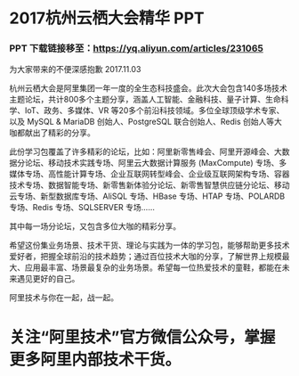 # 2017杭州云栖大会精华 PPT



### PPT 下载链接移至：https://yq.aliyun.com/articles/231065
为大家带来的不便深感抱歉
2017.11.03

杭州云栖大会是阿里集团一年一度的全生态科技盛会。此次大会包含140多场技术主题论坛，共计800多个主题分享，涵盖人工智能、金融科技、量子计算、生命科学、IoT、政务、多媒体、VR 等20多个前沿科技领域。多位全球顶级学术专家、以及 MySQL & MariaDB 创始人、PostgreSQL 联合创始人、Redis 创始人等大咖都献出了精彩的分享。


此份学习包覆盖了许多精彩的论坛，比如：阿里新零售峰会、阿里开源峰会、大数据分论坛、移动技术实践专场、阿里云大数据计算服务 (MaxCompute) 专场、多媒体专场、高性能计算专场、企业互联网转型峰会、企业级互联网架构专场、容器技术专场、数据智能专场、新零售新体验分论坛、新零售智慧供应链分论坛、移动云专场、新型数据库专场、AliSQL 专场、HBase 专场、HTAP 专场、POLARDB 专场、Redis 专场、SQLSERVER 专场……
 
其中每一场分论坛，又包含多位大咖的精彩分享。


希望这份集业务场景、技术干货、理论与实践为一体的学习包，能够帮助更多技术爱好者，把握全球前沿的技术趋势；通过百位技术大咖的分享，了解世界上规模最大、应用最丰富、场景最复杂的业务场景。希望每一位热爱技术的童鞋，都能在未来遇见更好的自己。

阿里技术与你在一起，战一起。


# 关注“阿里技术”官方微信公众号，掌握更多阿里内部技术干货。


